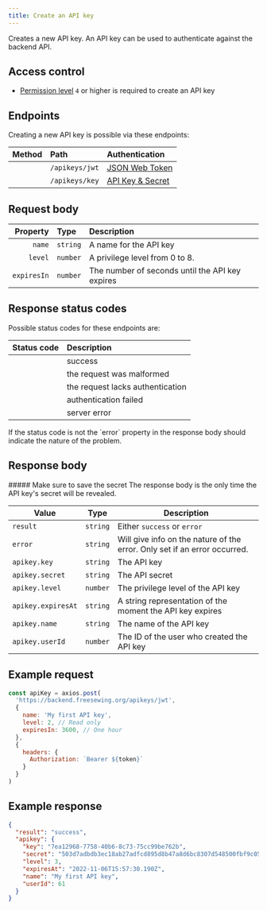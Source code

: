 ```yaml
---
title: Create an API key
---
```


Creates a new API key. An API key can be used to authenticate against the
backend API.

## Access control

- [Permission level](/reference/backend/rbac) `4` or higher is required to create an API key

## Endpoints

Creating a new API key is possible via these endpoints:

| Method    | Path | Authentication |
| --------: | :--- | :------------- |
| <Method post /> | `/apikeys/jwt` | [JSON Web Token](/reference/backend/authentication#jwt-authentication) |
| <Method post /> | `/apikeys/key` | [API Key & Secret](/reference/backend/authentication#key-authentication) |

## Request body

| Property    | Type     | Description |
| ----------: | :------- | :---------- |
| `name`      | `string` | A name for the API key |
| `level`     | `number` | A privilege level from 0 to 8. |
| `expiresIn` | `number` | The number of seconds until the API key expires |

## Response status codes

Possible status codes for these endpoints are:

| Status code | Description |
| ----------: | :---------- |
| <StatusCode status="201"/> | success |
| <StatusCode status="400"/> | the request was malformed |
| <StatusCode status="401"/> | the request lacks authentication |
| <StatusCode status="403"/> | authentication failed |
| <StatusCode status="500"/> | server error |

<Note>
If the status code is not <StatusCode status="201" /> the `error` property
in the response body should indicate the nature of the problem.
</Note>

## Response body

<Warning>
##### Make sure to save the secret
The response body is the only time the API key's secret will be revealed.
</Warning>

| Value               | Type     | Description |
| ------------------- | -------- | ----------- |
| `result`            | `string` | Either `success` or `error` |
| `error`             | `string` | Will give info on the nature of the error. Only set if an error occurred. |
| `apikey.key`        | `string` | The API key |
| `apikey.secret`     | `string` | The API secret |
| `apikey.level`      | `number` | The privilege level of the API key |
| `apikey.expiresAt`  | `string` | A string representation of the moment the API key expires |
| `apikey.name`       | `string` | The name of the API key |
| `apikey.userId`     | `number` | The ID of the user who created the API key |



## Example request

```js
const apiKey = axios.post(
  'https://backend.freesewing.org/apikeys/jwt',
  {
    name: 'My first API key',
    level: 2, // Read only
    expiresIn: 3600, // One hour
  },
  {
    headers: {
      Authorization: `Bearer ${token}`
    }
  }
)
```

## Example response
```201.json
{
  "result": "success",
  "apikey": {
    "key": "7ea12968-7758-40b6-8c73-75cc99be762b",
    "secret": "503d7adbdb3ec18ab27adfcd895d8b47a8d6bc8307d548500fbf9c05a5a8820e",
    "level": 3,
    "expiresAt": "2022-11-06T15:57:30.190Z",
    "name": "My first API key",
    "userId": 61
  }
}
```
